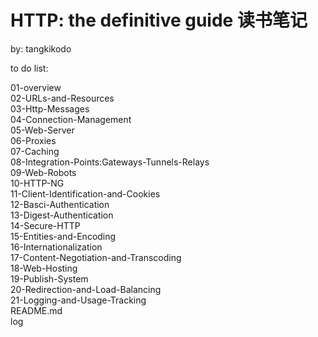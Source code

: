 HTTP: the definitive guide 读书笔记
=====
by: tangkikodo

to do list:

01-overview  
02-URLs-and-Resources  
03-Http-Messages  
04-Connection-Management  
05-Web-Server  
06-Proxies  
07-Caching  
08-Integration-Points:Gateways-Tunnels-Relays  
09-Web-Robots  
10-HTTP-NG   
11-Client-Identification-and-Cookies  
12-Basci-Authentication  
13-Digest-Authentication  
14-Secure-HTTP  
15-Entities-and-Encoding  
16-Internationalization  
17-Content-Negotiation-and-Transcoding  
18-Web-Hosting  
19-Publish-System  
20-Redirection-and-Load-Balancing  
21-Logging-and-Usage-Tracking  
README.md  
log											
